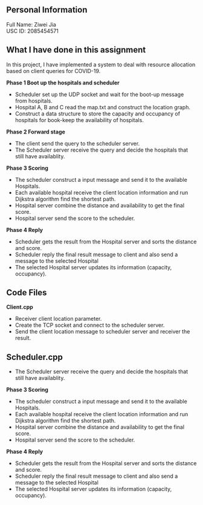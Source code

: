 ## **Personal Information** <br>
Full Name: Ziwei Jia<br>
USC ID: 2085454571<br>

## **What I have done in this assignment** <br>
In this project, I have implemented a system to deal with resource allocation based on client queries for COVID-19. <br>

**Phase 1 Boot up the hospitals and scheduler** <br>
  - Scheduler set up the UDP socket and wait for the boot-up message from hospitals. 
  - Hospital A, B and C read the map.txt and construct the location graph. 
  - Construct a data structure to store the capacity and occupancy of hospitals for book-keep the availability of hospitals.

**Phase 2 Forward stage**<br>
  - The client send the query to the scheduler server.
  - The Scheduler server receive the query and decide the hospitals that still have availablity. <br>
  

**Phase 3 Scoring**<br>
  - The scheduler construct a input message and send it to the available Hospitals.
  - Each available hospital receive the client location information and run Dijkstra  algorithm find the shortest path.
  - Hospital server combine the distance and availability to get the final score.
  - Hospital server send the score to the scheduler.<br>
  
**Phase 4 Reply**<br>
  - Scheduler gets the result from the Hospital server and sorts the distance and score.
  - Scheduler reply the final result message to client and also send a message to the selected Hospital
  - The selected Hospital server updates its information (capacity, occupancy).

## **Code Files** <br>

**Client.cpp** <br>
  - Receiver client location parameter. 
  - Create the TCP socket and connect to the scheduler server.
  - Send the client location message to scheduler server and receiver the result.

**Scheduler.cpp**<br>
  - 
  - The Scheduler server receive the query and decide the hospitals that still have availablity. <br>
  

**Phase 3 Scoring**<br>
  - The scheduler construct a input message and send it to the available Hospitals.
  - Each available hospital receive the client location information and run Dijkstra  algorithm find the shortest path.
  - Hospital server combine the distance and availability to get the final score.
  - Hospital server send the score to the scheduler.<br>
  
**Phase 4 Reply**<br>
  - Scheduler gets the result from the Hospital server and sorts the distance and score.
  - Scheduler reply the final result message to client and also send a message to the selected Hospital
  - The selected Hospital server updates its information (capacity, occupancy).
